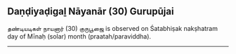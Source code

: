 ## Daṇḍiyaḍigaḻ Nāyanār (30) Gurupūjai
தண்டியடிகள் நாயனார் (30) குருபூஜை is observed on Śatabhiṣak nakṣhatram day of Mīnaḥ (solar) month (praatah/paraviddha).



---
